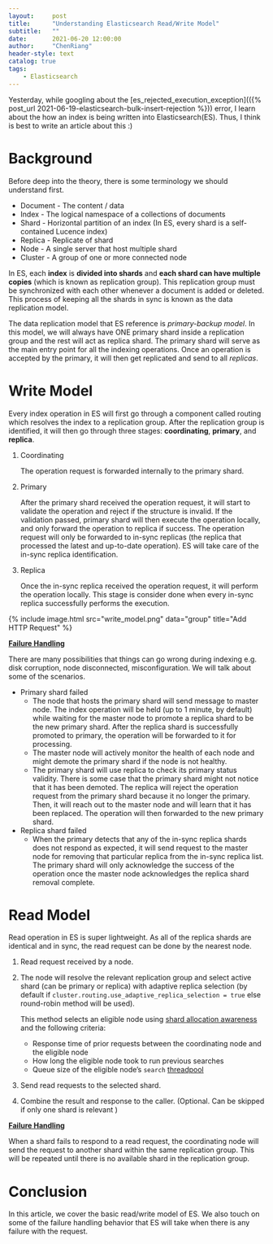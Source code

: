 ```yaml
---
layout:     post
title:      "Understanding Elasticsearch Read/Write Model"
subtitle:   "" 
date:       2021-06-20 12:00:00
author:     "ChenRiang"
header-style: text
catalog: true
tags:
    - Elasticsearch
---
```


Yesterday, while googling about the [es_rejected_execution_exception](({% post_url 2021-06-19-elasticsearch-bulk-insert-rejection %})) error, I learn about the how an index is being written into Elasticsearch(ES).  Thus, I think is best to write an article about this :)



# Background 

Before deep into the theory, there is some terminology we should understand first.

- Document - The content / data
- Index - The logical namespace of a collections of documents  
- Shard - Horizontal partition of an index (In ES, every shard is a self-contained Lucence index)
- Replica - Replicate of shard
- Node - A single server that host multiple shard
- Cluster - A group of one or more connected node



In ES, each **index** is **divided into shards** and **each shard can have multiple copies** (which is known as replication group). This replication group must be synchronized with each other whenever a document is added or deleted. This process of keeping all the shards in sync is known as the data replication model.

The data replication model that ES reference is *primary-backup model*. In this model, we will always have ONE primary shard inside a replication group and the rest will act as replica shard. The primary shard will serve as the main entry point for all the indexing operations. Once an operation is accepted by the primary, it will then get replicated and send to all *replicas*.



# Write Model

Every index operation in ES will first go through a component called routing which resolves the index to a replication group. After the replication group is identified, it will then go through three stages: **coordinating**, **primary**, and **replica**.



1. Coordinating

   The operation request is forwarded internally to the primary shard.

   

2. Primary 

   After the primary shard received the operation request, it will start to validate the operation and reject if the structure is invalid. If the validation passed, primary shard will then execute the operation locally, and only forward the operation to replica if success. The operation request will only be forwarded to in-sync replicas (the replica that processed the latest and up-to-date operation). ES will take care of the in-sync replica identification.   

   

3. Replica

   Once the in-sync replica received the operation request, it will perform the operation locally. This stage is consider done when every in-sync replica successfully performs the execution.



{% include image.html src="write_model.png" data="group" title="Add HTTP Request" %}



**<u>Failure Handling</u>**

There are many possibilities that things can go wrong during indexing e.g. disk corruption, node disconnected, misconfiguration. We will talk about some of the scenarios.

- Primary shard failed
  - The node that hosts the primary shard will send message to master node. The index operation will be held (up to 1 minute, by default) while waiting for the master node to promote a replica shard to be the new primary shard. After the replica shard is successfully promoted to primary, the operation will be forwarded to it for processing.
  - The master node will actively monitor the health of each node and might demote the primary shard if the node is not healthy. 
  - The primary shard will use replica to check its primary status validity. There is some case that the primary shard might not notice that it has been demoted. The replica will reject the operation request from the primary shard because it no longer the primary. Then, it will reach out to the master node and will learn that it has been replaced. The operation will then forwarded to the new primary shard.
- Replica shard failed
  - When the primary detects that any of the in-sync replica shards does not respond as expected, it will send request to the master node for removing that particular replica from the in-sync replica list. The primary shard will only acknowledge the success of the operation once the master node acknowledges the replica shard removal complete.  



# Read Model

Read operation in ES is super lightweight. As all of the replica shards are identical and in sync, the read request can be done by the nearest node.

1. Read request received by a node. 

2. The node will resolve the relevant replication group and select active shard (can be primary or replica) with adaptive replica selection (by default if `cluster.routing.use_adaptive_replica_selection = true` else round-robin method will be used).

   This method selects an eligible node using [shard allocation awareness](https://www.elastic.co/guide/en/elasticsearch/reference/current/modules-cluster.html#shard-allocation-awareness) and the following criteria:

   - Response time of prior requests between the coordinating node and the eligible node
   - How long the eligible node took to run previous searches
   - Queue size of the eligible node’s `search` [threadpool](https://www.elastic.co/guide/en/elasticsearch/reference/current/modules-threadpool.html)

3. Send read requests to the selected shard.

4. Combine the result and response to the caller. (Optional. Can be skipped if only one shard is relevant )



**<u>Failure Handling</u>**

When a shard fails to respond to a read request, the coordinating node will send the request to another shard within the same replication group. This will be repeated until there is no available shard in the replication group. 

 

# Conclusion

In this article, we cover the basic read/write model of ES. We also touch on some of the failure handling behavior that ES will take when there is any failure with the request.





 





